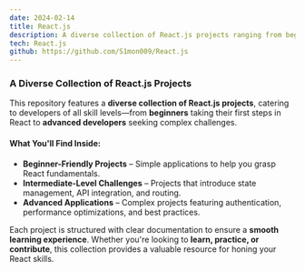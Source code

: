 ```yaml
---
date: 2024-02-14
title: React.js
description: A diverse collection of React.js projects ranging from beginner to advanced levels.
tech: React.js
github: https://github.com/S1mon009/React.js
---
```

### A Diverse Collection of React.js Projects  

This repository features a **diverse collection of React.js projects**, catering to developers of all skill levels—from **beginners** taking their first steps in React to **advanced developers** seeking complex challenges.  

#### What You'll Find Inside:  
- **Beginner-Friendly Projects** – Simple applications to help you grasp React fundamentals.  
- **Intermediate-Level Challenges** – Projects that introduce state management, API integration, and routing.  
- **Advanced Applications** – Complex projects featuring authentication, performance optimizations, and best practices.  

Each project is structured with clear documentation to ensure a **smooth learning experience**. Whether you're looking to **learn, practice, or contribute**, this collection provides a valuable resource for honing your React skills.  
